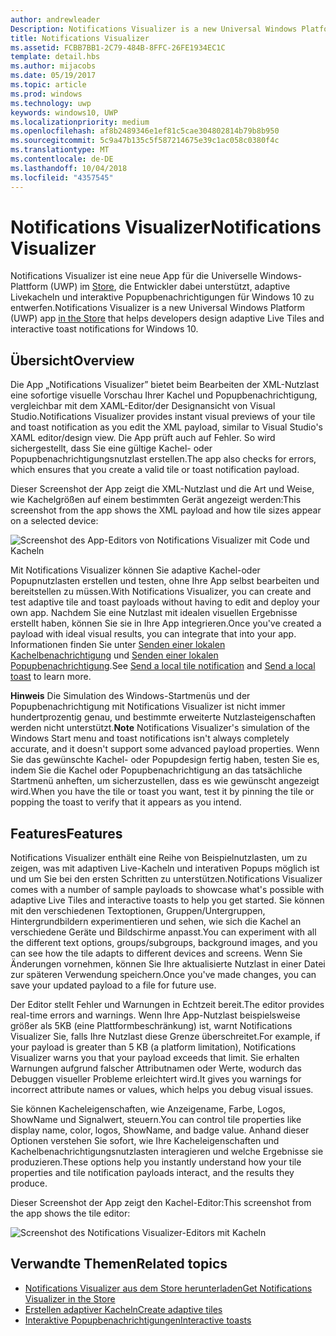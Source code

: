 ```yaml
---
author: andrewleader
Description: Notifications Visualizer is a new Universal Windows Platform (UWP) app in the Store that helps developers design adaptive live tiles for Windows 10.
title: Notifications Visualizer
ms.assetid: FCBB7BB1-2C79-484B-8FFC-26FE1934EC1C
template: detail.hbs
ms.author: mijacobs
ms.date: 05/19/2017
ms.topic: article
ms.prod: windows
ms.technology: uwp
keywords: windows10, UWP
ms.localizationpriority: medium
ms.openlocfilehash: af8b2489346e1ef81c5cae304802814b79b8b950
ms.sourcegitcommit: 5c9a47b135c5f587214675e39c1ac058c0380f4c
ms.translationtype: MT
ms.contentlocale: de-DE
ms.lasthandoff: 10/04/2018
ms.locfileid: "4357545"
---
```

# <a name="notifications-visualizer"></a><span data-ttu-id="7210c-103">Notifications Visualizer</span><span class="sxs-lookup"><span data-stu-id="7210c-103">Notifications Visualizer</span></span>

 


<span data-ttu-id="7210c-104">Notifications Visualizer ist eine neue App für die Universelle Windows-Plattform (UWP) im [Store](https://www.microsoft.com/store/apps/notifications-visualizer/9nblggh5xsl1), die Entwickler dabei unterstützt, adaptive Livekacheln und interaktive Popupbenachrichtigungen für Windows 10 zu entwerfen.</span><span class="sxs-lookup"><span data-stu-id="7210c-104">Notifications Visualizer is a new Universal Windows Platform (UWP) app [in the Store](https://www.microsoft.com/store/apps/notifications-visualizer/9nblggh5xsl1) that helps developers design adaptive Live Tiles and interactive toast notifications for Windows 10.</span></span>


## <a name="overview"></a><span data-ttu-id="7210c-105">Übersicht</span><span class="sxs-lookup"><span data-stu-id="7210c-105">Overview</span></span>

<span data-ttu-id="7210c-106">Die App „Notifications Visualizer” bietet beim Bearbeiten der XML-Nutzlast eine sofortige visuelle Vorschau Ihrer Kachel und Popupbenachrichtigung, vergleichbar mit dem XAML-Editor/der Designansicht von Visual Studio.</span><span class="sxs-lookup"><span data-stu-id="7210c-106">Notifications Visualizer provides instant visual previews of your tile and toast notification as you edit the XML payload, similar to Visual Studio's XAML editor/design view.</span></span> <span data-ttu-id="7210c-107">Die App prüft auch auf Fehler. So wird sichergestellt, dass Sie eine gültige Kachel- oder Popupbenachrichtigungsnutzlast erstellen.</span><span class="sxs-lookup"><span data-stu-id="7210c-107">The app also checks for errors, which ensures that you create a valid tile or toast notification payload.</span></span>

<span data-ttu-id="7210c-108">Dieser Screenshot der App zeigt die XML-Nutzlast und die Art und Weise, wie Kachelgrößen auf einem bestimmten Gerät angezeigt werden:</span><span class="sxs-lookup"><span data-stu-id="7210c-108">This screenshot from the app shows the XML payload and how tile sizes appear on a selected device:</span></span>

![Screenshot des App-Editors von Notifications Visualizer mit Code und Kacheln](images/notif-visualizer-001.png)

 

<span data-ttu-id="7210c-110">Mit Notifications Visualizer können Sie adaptive Kachel-oder Popupnutzlasten erstellen und testen, ohne Ihre App selbst bearbeiten und bereitstellen zu müssen.</span><span class="sxs-lookup"><span data-stu-id="7210c-110">With Notifications Visualizer, you can create and test adaptive tile and toast payloads without having to edit and deploy your own app.</span></span> <span data-ttu-id="7210c-111">Nachdem Sie eine Nutzlast mit idealen visuellen Ergebnisse erstellt haben, können Sie sie in Ihre App integrieren.</span><span class="sxs-lookup"><span data-stu-id="7210c-111">Once you've created a payload with ideal visual results, you can integrate that into your app.</span></span> <span data-ttu-id="7210c-112">Informationen finden Sie unter [Senden einer lokalen Kachelbenachrichtigung](sending-a-local-tile-notification.md) und [Senden einer lokalen Popupbenachrichtigung](send-local-toast.md).</span><span class="sxs-lookup"><span data-stu-id="7210c-112">See [Send a local tile notification](sending-a-local-tile-notification.md) and [Send a local toast](send-local-toast.md) to learn more.</span></span>

<span data-ttu-id="7210c-113">**Hinweis**   Die Simulation des Windows-Startmenüs und der Popupbenachrichtigung mit Notifications Visualizer ist nicht immer hundertprozentig genau, und bestimmte erweiterte Nutzlasteigenschaften werden nicht unterstützt.</span><span class="sxs-lookup"><span data-stu-id="7210c-113">**Note**   Notifications Visualizer's simulation of the Windows Start menu and toast notifications isn't always completely accurate, and it doesn't support some advanced payload properties.</span></span> <span data-ttu-id="7210c-114">Wenn Sie das gewünschte Kachel- oder Popupdesign fertig haben, testen Sie es, indem Sie die Kachel oder Popupbenachrichtigung an das tatsächliche Startmenü anheften, um sicherzustellen, dass es wie gewünscht angezeigt wird.</span><span class="sxs-lookup"><span data-stu-id="7210c-114">When you have the tile or toast you want, test it by pinning the tile or popping the toast to verify that it appears as you intend.</span></span>

 

## <a name="features"></a><span data-ttu-id="7210c-115">Features</span><span class="sxs-lookup"><span data-stu-id="7210c-115">Features</span></span>

<span data-ttu-id="7210c-116">Notifications Visualizer enthält eine Reihe von Beispielnutzlasten, um zu zeigen, was mit adaptiven Live-Kacheln und interativen Popups möglich ist und um Sie bei den ersten Schritten zu unterstützen.</span><span class="sxs-lookup"><span data-stu-id="7210c-116">Notifications Visualizer comes with a number of sample payloads to showcase what's possible with adaptive Live Tiles and interactive toasts to help you get started.</span></span> <span data-ttu-id="7210c-117">Sie können mit den verschiedenen Textoptionen, Gruppen/Untergruppen, Hintergrundbildern experimentieren und sehen, wie sich die Kachel an verschiedene Geräte und Bildschirme anpasst.</span><span class="sxs-lookup"><span data-stu-id="7210c-117">You can experiment with all the different text options, groups/subgroups, background images, and you can see how the tile adapts to different devices and screens.</span></span> <span data-ttu-id="7210c-118">Wenn Sie Änderungen vornehmen, können Sie Ihre aktualisierte Nutzlast in einer Datei zur späteren Verwendung speichern.</span><span class="sxs-lookup"><span data-stu-id="7210c-118">Once you've made changes, you can save your updated payload to a file for future use.</span></span>

<span data-ttu-id="7210c-119">Der Editor stellt Fehler und Warnungen in Echtzeit bereit.</span><span class="sxs-lookup"><span data-stu-id="7210c-119">The editor provides real-time errors and warnings.</span></span> <span data-ttu-id="7210c-120">Wenn Ihre App-Nutzlast beispielsweise größer als 5KB (eine Plattformbeschränkung) ist, warnt Notifications Visualizer Sie, falls Ihre Nutzlast diese Grenze überschreitet.</span><span class="sxs-lookup"><span data-stu-id="7210c-120">For example, if your payload is greater than 5 KB (a platform limitation), Notifications Visualizer warns you that your payload exceeds that limit.</span></span> <span data-ttu-id="7210c-121">Sie erhalten Warnungen aufgrund falscher Attributnamen oder Werte, wodurch das Debuggen visueller Probleme erleichtert wird.</span><span class="sxs-lookup"><span data-stu-id="7210c-121">It gives you warnings for incorrect attribute names or values, which helps you debug visual issues.</span></span>

<span data-ttu-id="7210c-122">Sie können Kacheleigenschaften, wie Anzeigename, Farbe, Logos, ShowName und Signalwert, steuern.</span><span class="sxs-lookup"><span data-stu-id="7210c-122">You can control tile properties like display name, color, logos, ShowName, and badge value.</span></span> <span data-ttu-id="7210c-123">Anhand dieser Optionen verstehen Sie sofort, wie Ihre Kacheleigenschaften und Kachelbenachrichtigungsnutzlasten interagieren und welche Ergebnisse sie produzieren.</span><span class="sxs-lookup"><span data-stu-id="7210c-123">These options help you instantly understand how your tile properties and tile notification payloads interact, and the results they produce.</span></span>

<span data-ttu-id="7210c-124">Dieser Screenshot der App zeigt den Kachel-Editor:</span><span class="sxs-lookup"><span data-stu-id="7210c-124">This screenshot from the app shows the tile editor:</span></span>

![Screenshot des Notifications Visualizer-Editors mit Kacheln](images/notif-visualizer-004.png)

 

## <a name="related-topics"></a><span data-ttu-id="7210c-126">Verwandte Themen</span><span class="sxs-lookup"><span data-stu-id="7210c-126">Related topics</span></span>

* [<span data-ttu-id="7210c-127">Notifications Visualizer aus dem Store herunterladen</span><span class="sxs-lookup"><span data-stu-id="7210c-127">Get Notifications Visualizer in the Store</span></span>](https://www.microsoft.com/store/apps/notifications-visualizer/9nblggh5xsl1)
* [<span data-ttu-id="7210c-128">Erstellen adaptiver Kacheln</span><span class="sxs-lookup"><span data-stu-id="7210c-128">Create adaptive tiles</span></span>](create-adaptive-tiles.md)
* [<span data-ttu-id="7210c-129">Interaktive Popupbenachrichtigungen</span><span class="sxs-lookup"><span data-stu-id="7210c-129">Interactive toasts</span></span>](adaptive-interactive-toasts.md)